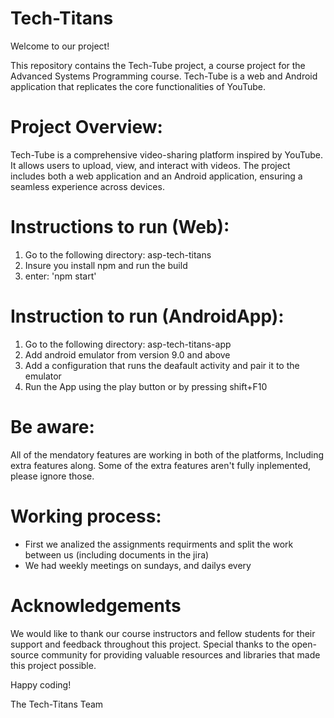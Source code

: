 # Tech-Titans
Welcome to our project!

This repository contains the Tech-Tube project, a course project for the Advanced Systems Programming course. Tech-Tube is a web and Android application that replicates the core functionalities of YouTube.

# Project Overview:
Tech-Tube is a comprehensive video-sharing platform inspired by YouTube. It allows users to upload, view, and interact with videos. The project includes both a web application and an Android application, ensuring a seamless experience across devices.

# Instructions to run (Web):

1. Go to the following directory: asp-tech-titans
2. Insure you install npm and run the build
3. enter: 'npm start'

# Instruction to run (AndroidApp):

1. Go to the following directory: asp-tech-titans-app
2. Add android emulator from version 9.0 and above
3. Add a configuration that runs the deafault activity and pair it to the emulator
4. Run the App using the play button or by pressing shift+F10

# Be aware:

All of the mendatory features are working in both of the platforms, Including extra features along. Some of the extra features aren't fully inplemented, please ignore those.

# Working process:

- First we analized the assignments requirments and split the work between us (including documents in the jira)
- We had weekly meetings on sundays, and dailys every 

# Acknowledgements
We would like to thank our course instructors and fellow students for their support and feedback throughout this project. Special thanks to the open-source community for providing valuable resources and libraries that made this project possible.

Happy coding!

The Tech-Titans Team
